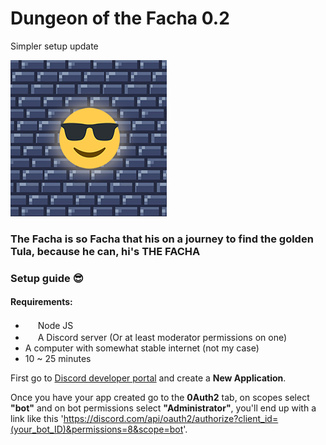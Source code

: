 # Dungeon of the Facha 0.2

Simpler setup update

![](/logo.png)

### The Facha is so Facha that his on a journey to find the golden Tula, because he can, hi's THE FACHA


### Setup guide 😎

#### Requirements:

* [<img src="https://sdtimes.com/wp-content/uploads/2018/04/1_tfZa4vsI6UusJYt_fzvGnQ.png" width="16" height="16" />](https://nodejs.org/en/) Node JS
* <img src="https://vignette.wikia.nocookie.net/sanicman/images/c/ca/Concours-discord-cartes-voeux-fortnite-france-6.png/revision/latest?cb=20191015023221" width="16" height="16" /> A Discord server (Or at least moderator permissions on one)
* A computer with somewhat stable internet (not my case)
* 10 ~ 25 minutes

First go to [Discord developer portal](https://discord.com/developers/applications) and create a **New Application**.

Once you have your app created go to the **0Auth2** tab, on scopes select **"bot"** and on bot permissions select **"Administrator"**, you'll end up with a link like this 'https://discord.com/api/oauth2/authorize?client_id=(your_bot_ID)&permissions=8&scope=bot'.

